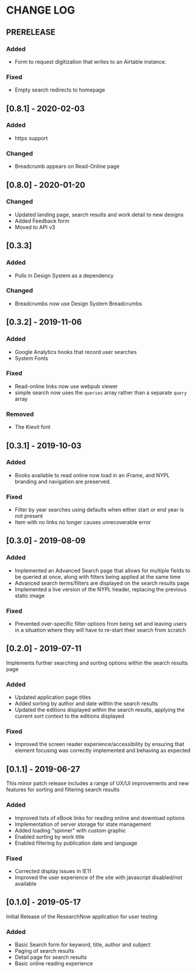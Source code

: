 # CHANGE LOG

## PRERELEASE 
### Added
- Form to request digitization that writes to an Airtable instance.  

### Fixed
- Empty search redirects to homepage

## [0.8.1] - 2020-02-03
### Added 
- https support

### Changed
- Breadcrumb appears on Read-Online page

## [0.8.0] - 2020-01-20
### Changed
- Updated landing page, search results and work detail to new designs
- Added Feedback form
- Moved to API v3

## [0.3.3]
### Added
- Pulls in Design System as a dependency

### Changed
- Breadcrumbs now use Design System Breadcrumbs

## [0.3.2] - 2019-11-06

### Added
- Google Analytics hooks that record user searches
- System Fonts

### Fixed 
- Read-online links now use webpub viewer
- simple search now uses the `queries` array rather than a separate `query` array

### Removed
- The Kievit font

## [0.3.1] - 2019-10-03

### Added
- Books available to read online now load in an iFrame, and NYPL branding and navigation are preserved.

### Fixed

- Filter by year searches using defaults when either start or end year is not present
- Item with no links no longer causes unrecoverable error

## [0.3.0] - 2019-08-09

### Added

- Implemented an Advanced Search page that allows for multiple fields to be queried at once, along with filters being applied at the same time
- Advanced search terms/filters are displayed on the search results page
- Implemented a live version of the NYPL header, replacing the previous static image

### Fixed

- Prevented over-specific filter options from being set and leaving users in a situation where they will have to re-start their search from scratch

## [0.2.0] - 2019-07-11

Implements further searching and sorting options within the search results page

### Added

- Updated application page titles
- Added sorting by author and date within the search results
- Updated the editions displayed within the search results, applying the current sort context to the editions displayed

### Fixed

- Improved the screen reader experience/accessibility by ensuring that element focusing was correctly implemented and behaving as expected

## [0.1.1] - 2019-06-27

This minor patch release includes a range of UX/UI improvements and new features for sorting and filtering search results

### Added

- Improved lists of eBook links for reading online and download options
- Implementation of server storage for state management
- Added loading "spinner" with custom graphic
- Enabled sorting by work title
- Enabled filtering by publication date and language

### Fixed

- Corrected display issues in IE11
- Improved the user experience of the site with javascript disabled/not available

## [0.1.0] - 2019-05-17

Initial Release of the ResearchNow application for user testing

### Added

- Basic Search form for keyword, title, author and subject
- Paging of search results
- Detail page for search results
- Basic online reading experience
